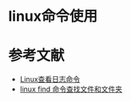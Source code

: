 # linux命令使用



# 参考文献
- [Linux查看日志命令](https://blog.51cto.com/13293070/2092819)
- [linux find 命令查找文件和文件夹](https://www.cnblogs.com/jiftle/p/9707518.html)